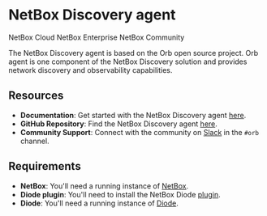 # NetBox Discovery agent

<span class="pill pill-cloud">NetBox Cloud</span>
<span class="pill pill-enterprise">NetBox Enterprise</span>
<span class="pill pill-community">NetBox Community</span>

The NetBox Discovery agent is based on the Orb open source project. Orb agent is one component of the NetBox Discovery solution and provides network discovery and observability capabilities.

## Resources
- **Documentation**: Get started with the NetBox Discovery agent [here](get-started.md).
- **GitHub Repository**: Find the NetBox Discovery agent [here](https://github.com/netboxlabs/orb-agent).
- **Community Support**: Connect with the community on [Slack](https://netdev.chat/) in the `#orb` channel.

## Requirements
- **NetBox**: You'll need a running instance of [NetBox](https://github.com/netbox-community/netbox).
- **Diode plugin**: You'll need to install the NetBox Diode [plugin](https://github.com/netboxlabs/diode-netbox-plugin).
- **Diode**: You'll need a running instance of [Diode](https://github.com/netboxlabs/diode/tree/develop/diode-server#readme).